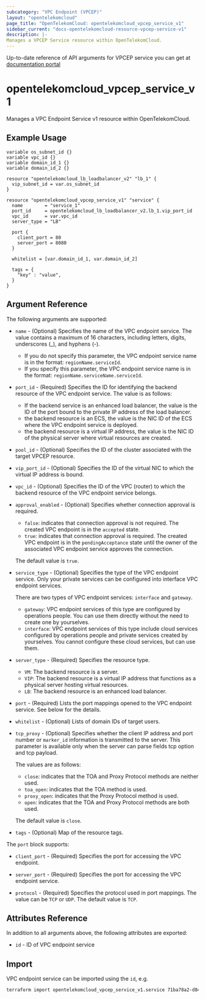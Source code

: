 ```yaml
---
subcategory: "VPC Endpoint (VPCEP)"
layout: "opentelekomcloud"
page_title: "OpenTelekomCloud: opentelekomcloud_vpcep_service_v1"
sidebar_current: "docs-opentelekomcloud-resource-vpcep-service-v1"
description: |-
Manages a VPCEP Service resource within OpenTelekomCloud.
---
```


Up-to-date reference of API arguments for VPCEP service you can get at
[documentation portal](https://docs.otc.t-systems.com/vpc-endpoint/api-ref/apis/apis_for_managing_vpc_endpoint_services)

# opentelekomcloud_vpcep_service_v1

Manages a VPC Endpoint Service v1 resource within OpenTelekomCloud.

## Example Usage

```hcl
variable os_subnet_id {}
variable vpc_id {}
variable domain_id_1 {}
variable domain_id_2 {}

resource "opentelekomcloud_lb_loadbalancer_v2" "lb_1" {
  vip_subnet_id = var.os_subnet_id
}

resource "opentelekomcloud_vpcep_service_v1" "service" {
  name        = "service_1"
  port_id     = opentelekomcloud_lb_loadbalancer_v2.lb_1.vip_port_id
  vpc_id      = var.vpc_id
  server_type = "LB"

  port {
    client_port = 80
    server_port = 8080
  }

  whitelist = [var.domain_id_1, var.domain_id_2]

  tags = {
    "key" : "value",
  }
}
```

## Argument Reference

The following arguments are supported:

* `name` - (Optional) Specifies the name of the VPC endpoint service.
  The value contains a maximum of 16 characters, including letters, digits, underscores (_), and hyphens (-).
  * If you do not specify this parameter, the VPC endpoint service name is in the format: `regionName.serviceId`.
  * If you specify this parameter, the VPC endpoint service name is in the format: `regionName.serviceName.serviceId`.

* `port_id` - (Required) Specifies the ID for identifying the backend resource of the VPC endpoint service.
  The value is as follows:
  * If the backend service is an enhanced load balancer, the value is the ID of the port bound to the private IP address of the load balancer.
  * the backend resource is an ECS, the value is the NIC ID of the ECS where the VPC endpoint service is deployed.
  * the backend resource is a virtual IP address, the value is the NIC ID of the physical server where virtual resources are created.

* `pool_id` - (Optional) Specifies the ID of the cluster associated with the target VPCEP resource.

* `vip_port_id` - (Optional) Specifies the ID of the virtual NIC to which the virtual IP address is bound.

* `vpc_id` - (Optional) Specifies the ID of the VPC (router) to which the backend resource of the VPC endpoint service belongs.

* `approval_enabled` - (Optional) Specifies whether connection approval is required.

  * `false`: indicates that connection approval is not required.
    The created VPC endpoint is in the `accepted` state.
  * `true`: indicates that connection approval is required.
    The created VPC endpoint is in the `pendingAcceptance` state until the owner of the associated VPC endpoint
    service approves the connection.

  The default value is `true`.

* `service_type` - (Optional) Specifies the type of the VPC endpoint service.
  Only your private services can be configured into interface VPC endpoint services.

  There are two types of VPC endpoint services: `interface` and `gateway`.

  * `gateway`: VPC endpoint services of this type are configured by operations people.
    You can use them directly without the need to create one by yourselves.
  * `interface`: VPC endpoint services of this type include cloud services configured by operations people
    and private services created by yourselves. You cannot configure these cloud services, but can use them.

* `server_type` - (Required) Specifies the resource type.
  * `VM`: The backend resource is a server.
  * `VIP`: The backend resource is a virtual IP address that functions as a physical server hosting virtual resources.
  * `LB`: The backend resource is an enhanced load balancer.

* `port` - (Required) Lists the port mappings opened to the VPC endpoint service. See below for the details.

* `whitelist` - (Optional) Lists of domain IDs of target users.

* `tcp_proxy` - (Optional) Specifies whether the client IP address and port number or `marker_id` information is
  transmitted to the server.
  This parameter is available only when the server can parse fields tcp option and tcp payload.

  The values are as follows:

  * `close`: indicates that the TOA and Proxy Protocol methods are neither used.
  * `toa_open`: indicates that the TOA method is used.
  * `proxy_open`: indicates that the Proxy Protocol method is used.
  * `open`: indicates that the TOA and Proxy Protocol methods are both used.

  The default value is `close`.

* `tags` - (Optional) Map of the resource tags.

The `port` block supports:

* `client_port` - (Required) Specifies the port for accessing the VPC endpoint.

* `server_port` - (Required) Specifies the port for accessing the VPC endpoint service.

* `protocol` - (Required) Specifies the protocol used in port mappings. The value can be `TCP` or `UDP`.
  The default value is `TCP`.

## Attributes Reference

In addition to all arguments above, the following attributes are exported:

* `id` - ID of VPC endpoint service

## Import

VPC endpoint service can be imported using the `id`, e.g.

```sh
terraform import opentelekomcloud_vpcep_service_v1.service 71ba78a2-d847-4882-8fd0-42c5854c1cbc
```
